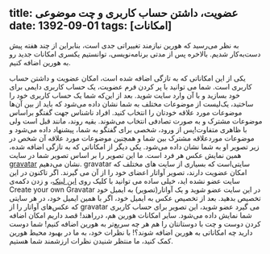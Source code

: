 title: عضویت، داشتن حساب کاربری و چت موضوعی
date: 1392-09-01
tags: [امکانات]
---
به نظر می‌رسید که هورین نیازمند تغییراتی جدی است،‌ بنابراین از چند هفته پیش دست‌به‌کار شدیم. بالاخره پس از مدتی برنامه‌نویسی، توانستیم یکسری امکانات جدید رو به هورین اضافه کنیم. 

<!-- more -->
یکی از این امکاناتی که به تازگی اضافه شده است، امکان عضویت و داشتن حساب کاربری است. شما می توانید با پر کردن فرم عضویت، یک حساب کاربری دایمی برای خود بسازید و با آن وارد سایت شوید. بعد از این‌که شما یک حساب کاربری خود را ساختید، یک‌لیست از موضوعات مختلف به شما نشان داده می‌شود که باید از بین آن‌ها موضوعات مورد علاقه خودتان را انتخاب کنید. افراد ناشناس جهت گفتگو براساس موضوعات مشترک و به صورت تصادفی انتخاب می‌شوند.
بقیه روند، مانند قبل است ولی با ظاهری متفاوت!پس از ورود،‌ شخصی برای گفتگو به شما‌، پیشنهاد داده می‌شود و موضوعات موردعلاقه مشترک بین شما و همچنین موضوعات مورد علاقه آن شخص در زیر تصویر او به شما نشان داده می‌شود.
یکی دیگر از امکاناتی که به تازگی اضافه شده، همین نمایش عکس هر فرد است. ما این تصویر را بر اساس تصویر شما در سایت [gravatar](http://en.gravatar.com/) نشان می‌دهیم. gravatar سایتی‌است که بسیاری از سایت های مختلف که امکان عضویت دارند،‌ تصویر آواتار اعضای خود را از آن می گیرند. اگر تاکنون در این سایت عضو نشده اید، خیلی ساده می توانید با کلیک روی [این لینک](http://en.gravatar.com/)، و زدن دکمه‌ی Create your own Gravatar در این سایت عضو شوید و یک آواتار(تصویر) به ایمیل خود تخصیص بدهید. بعد از تخصیص عکس به ایمیل خود، اگر با همین ایمیل خود، در هر سایتی که عکس‌های آواتار را از gravatar می گیرد عضو شوید،‌ این تصویر برای حساب کاربری شما نمایش داده می‌شود.
سایر امکانات هورین هم‌، درراهند! قصد داریم امکان اضافه کردن دوست و چت با دوستانتان را هم هر چه سریع‌تر به هورین اضافه کنیم!
شما دوست دارید چه امکاناتی به هورین اضافه شوند؟! با نظرات خود، به ما در بهبود محیط هورین کمک کنید، ما منتظر شنیدن نظرات ارزشمند شما هستیم.
